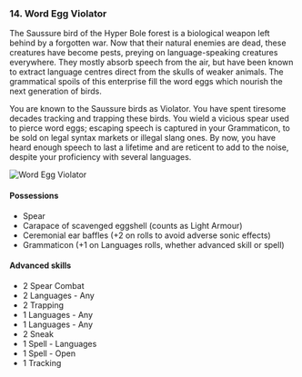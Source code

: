 ### 14. Word Egg Violator

The Saussure bird of the Hyper Bole forest is a biological weapon left behind by a forgotten war. Now that their natural enemies are dead, these creatures have become pests, preying on language-speaking creatures everywhere. They mostly absorb speech from the air, but have been known to extract language centres direct from the skulls of weaker animals. The grammatical spoils of this enterprise fill the word eggs which nourish the next generation of birds.

You are known to the Saussure birds as Violator. You have spent tiresome decades tracking and trapping these birds. You wield a vicious spear used to pierce word eggs; escaping speech is captured in your Grammaticon, to be sold on legal syntax markets or illegal slang ones. By now, you have heard enough speech to last a lifetime and are reticent to add to the noise, despite your proficiency with several languages.

<img class="float-right" title="Word Egg Violator" src="./images/word_egg_violator.png">

#### Possessions

* Spear
* Carapace of scavenged eggshell (counts as Light Armour)
* Ceremonial ear baffles (+2 on rolls to avoid adverse sonic effects)
* Grammaticon (+1 on Languages rolls, whether advanced skill or spell)

#### Advanced skills

* 2 Spear Combat
* 2 Languages - Any
* 2 Trapping
* 1 Languages - Any
* 1 Languages - Any
* 2 Sneak
* 1 Spell - Languages
* 1 Spell - Open
* 1 Tracking
